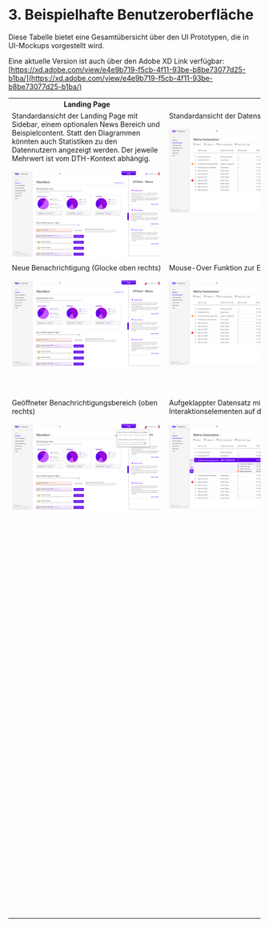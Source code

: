 # 3. Beispielhafte Benutzeroberfläche

Diese Tabelle bietet eine Gesamtübersicht über den UI Prototypen, die in UI-Mockups vorgestellt wird.  
  
Eine aktuelle Version ist auch über den Adobe XD Link verfügbar:  [https://xd.adobe.com/view/e4e9b719-f5cb-4f11-93be-b8be73077d25-b1ba/](https://xd.adobe.com/view/e4e9b719-f5cb-4f11-93be-b8be73077d25-b1ba/)  

<style>
	td {
		min-width: 300px;
		vertical-align: top;
	}
</style>

<table>
	<tr>
		<th>Landing Page</th>
		<th colspan="4"> Meine Datensätze</th>
		<th colspan="2"> Anfragen von Datennutzern</th>
		<th>Datenfluss</th>
		<th>Weitere Funktionen</th>
	</tr>
	<tr>
		<td>
		Standardansicht der Landing Page mit Sidebar, einem optionalen News Bereich und Beispielcontent. Statt den Diagrammen könnten auch Statistiken zu den Datennutzern angezeigt werden. Der jeweile Mehrwert ist vom DTH-Kontext abhängig.<br><br>
		<img src="img_1.png"/>
		</td>
		<td>Standardansicht der Datensätze<br><br><img src="img_2.png" style="width: 500px;"/></td>
		<td rowspan="2"></td>
		<td>Daten hochladen (Auswahl: Dokumentenscan oder Upload über PC)<br><br><img src="img_3.png"/></td>
		<td rowspan="2"> Gruppenansicht für Datensätze<br><br><img src="img_4.png"/> <br><br><img src="img_5.png"/></td>
		<td rowspan="2"> Übersichtsseite der Datennutzer mit Nutzungsanfragen<br><br><img src="img_6.png"/></td>
		<td>Überprüfen einer vertrauensvollen Nutzungsanfrage<br><br><img src="img_7.png"/></td>
		<td>Datenfluss mit einer Datei als Startpunkt<br><br><img src="img_8.png"/></td>
		<td>Disease Warning System (für Anwendungen im Agrarsektor)<br><br><img src="img_9.png"/></td>
	</tr>
	<tr>
		<td>Neue Benachrichtigung (Glocke oben rechts)<br><br><img src="img_10.png"/></td>
		<td>Mouse-Over Funktion zur Erklärung<br><br><img src="img_11.png"/></td>
		<td>Daten hochladen (Daten auswählen)<br><br><img src="img_12.png"/></td>
		<td>Überprüfen einer verdächtigen Nutzungsanfrage<br><br><img src="img_13.png"/> </td>
		<td>Auswahl weiterer Daten im Datenfluss<br><br><img src="img_14.png"/></td>
		<td>Sicherheits-/Informationscenter <br><br><img src="img_15.png"/></td>
	</tr>
	<tr>
		<td>Geöffneter Benachrichtigungsbereich (oben rechts)<br><br><img src="img_16.png"/> </td>
		<td>Aufgeklappter Datensatz mit Interaktionselementen auf der linken Seite<br><br><img src="img_17.png"/></td>
		<td>Datensatz löschen<br><br><img src="img_18.png"/></td>
		<td>Daten hochladen (ausgewählte Daten überprüfen)*<br><br><img src="img_19.png"/><br><i>* an dieser Stelle wäre auch eine automatische Kategorisierung der Dateien denkbar</i></td>
		<td rowspan="4"></td>
		<td colspan="2"> Beenden einer Nutzung (klick auf " stop") <br><br><img src="img_20.png"/></td>
		<td>Weitere Daten hinzugefügt und pausierte Datennutzer anzeigen<br><br><img src="img_21.png"/></td>
		<td>Meldung kritischer Hinweise durch den DTH<br><br><img src="img_22.png"/></td>
	</tr>
	<tr>
		<td rowspan="3"></td>
		<td rowspan="3"></td>
		<td>Datensatz gelöscht<br><br><img src="img_23.png"/>  </td>
		<td>Daten hochladen (Uploadprozess)<br><br><img src="img_24.png"/> </td>
		<td rowspan="3"></td>
		<td rowspan="3"></td>
		<td>Datenfluss hervorheben<br><br><img src="img_25.png"/></td>
		<td rowspan="3"></td>
	</tr>
	<tr>
		<td>Datensatz privat schalten<br><br><img src="img_26.png"/> </td>
		<td>Daten hochladen (Upload abgeschlossen)<br><br><img src="img_27.png"/> </td>
		<td rowspan="2"></td>
	</tr>
	<tr>
		<td>Datensatz privat geschaltet (Nur vom Nutzer bzw. Besitzer einsehbar)<br><br><img src="img_28.png"/></td>
	</tr>
</table>